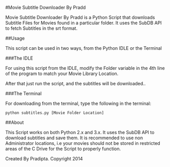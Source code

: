 #Movie Subtitle Downloader By Pradd

Movie Subtitle Downloader By Pradd is a Python Script that downloads Subtitle Files for Movies found in a particular folder. It uses the SubDB API to fetch Subtitles in the srt format.

##Usage

This script can be used in two ways, from the Python IDLE or the Terminal

###The IDLE

For using this script from the IDLE, modify the Folder variable in the 4th line of the program to match your Movie Library Location.

After that just run the script, and the subtitles will be downloaded..

###The Terminal

For downloading from the terminal, type the following in the terminal:

```
python subtitles.py [Movie Folder Location]
```
##About

This Script works on both Python 2.x and 3.x. It uses the SubDB API to download subtitles and save them. It is recommended to use non Administrator locations, i.e your movies should not be stored in restricted areas of the C Drive for the Script to properly function.

Created By Pradipta. Copyright 2014

